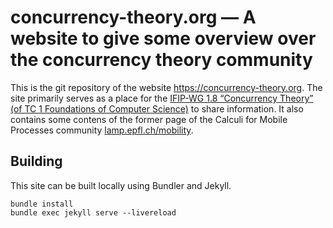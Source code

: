 # concurrency-theory.org — A website to give some overview over the concurrency theory community

This is the git repository of the website <https://concurrency-theory.org>. The site primarily serves as a place for the [IFIP-WG 1.8 “Concurrency Theory” (of TC 1 Foundations of Computer Science)](http://www.ifip-tc1.org/wg1-08.php) to share information. It also contains some contens of the former page of the Calculi for Mobile Processes community [lamp.epfl.ch/mobility](http://web.archive.org/web/20060710011551/http://lamp.epfl.ch/mobility/).

## Building

This site can be built locally using Bundler and Jekyll.

```
bundle install
bundle exec jekyll serve --livereload
```